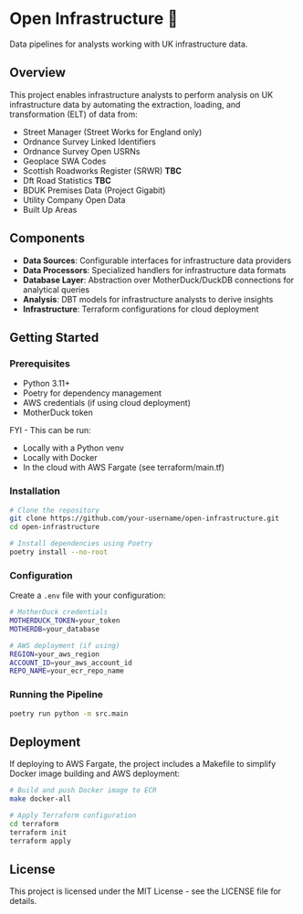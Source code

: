 # Open Infrastructure 🚙

Data pipelines for analysts working with UK infrastructure data.

## Overview

This project enables infrastructure analysts to perform analysis on UK infrastructure data by automating the extraction, loading, and transformation (ELT) of data from:

- Street Manager (Street Works for England only)
- Ordnance Survey Linked Identifiers
- Ordnance Survey Open USRNs
- Geoplace SWA Codes
- Scottish Roadworks Register (SRWR) **TBC**
- Dft Road Statistics **TBC**
- BDUK Premises Data (Project Gigabit)
- Utility Company Open Data
- Built Up Areas

## Components

- **Data Sources**: Configurable interfaces for infrastructure data providers
- **Data Processors**: Specialized handlers for infrastructure data formats
- **Database Layer**: Abstraction over MotherDuck/DuckDB connections for analytical queries
- **Analysis**: DBT models for infrastructure analysts to derive insights
- **Infrastructure**: Terraform configurations for cloud deployment

## Getting Started

### Prerequisites

- Python 3.11+
- Poetry for dependency management
- AWS credentials (if using cloud deployment)
- MotherDuck token

FYI - This can be run:

- Locally with a Python venv
- Locally with Docker
- In the cloud with AWS Fargate (see terraform/main.tf)

### Installation

```bash
# Clone the repository
git clone https://github.com/your-username/open-infrastructure.git
cd open-infrastructure

# Install dependencies using Poetry
poetry install --no-root
```

### Configuration

Create a `.env` file with your configuration:

```zsh
# MotherDuck credentials
MOTHERDUCK_TOKEN=your_token
MOTHERDB=your_database

# AWS deployment (if using)
REGION=your_aws_region
ACCOUNT_ID=your_aws_account_id
REPO_NAME=your_ecr_repo_name
```

### Running the Pipeline

```bash
poetry run python -m src.main
```

## Deployment

If deploying to AWS Fargate, the project includes a Makefile to simplify Docker image building and AWS deployment:

```bash
# Build and push Docker image to ECR
make docker-all

# Apply Terraform configuration
cd terraform
terraform init
terraform apply
```

## License

This project is licensed under the MIT License - see the LICENSE file for details.
